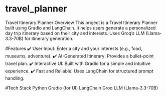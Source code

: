 # travel_planner
Travel Itinerary Planner
Overview
This project is a Travel Itinerary Planner built using Gradio and LangChain.
It helps users generate a personalized day trip itinerary based on their city and interests.
Uses Groq’s LLM (Llama-3.3-70B) for itinerary generation.


#Features
✔️ User Input: Enter a city and your interests (e.g., food, museums, adventure).
✔️ AI-Generated Itinerary: Provides a bullet-point travel plan.
✔️ Interactive UI: Built with Gradio for a simple and intuitive experience.
✔️ Fast and Reliable: Uses LangChain for structured prompt handling.

#Tech Stack
Python
Gradio (for UI)
LangChain
Groq LLM (Llama-3.3-70B)
